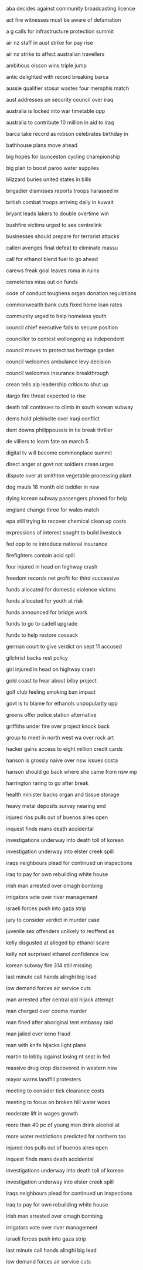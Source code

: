 aba decides against community broadcasting licence

act fire witnesses must be aware of defamation

a g calls for infrastructure protection summit

air nz staff in aust strike for pay rise

air nz strike to affect australian travellers

ambitious olsson wins triple jump

antic delighted with record breaking barca

aussie qualifier stosur wastes four memphis match

aust addresses un security council over iraq

australia is locked into war timetable opp

australia to contribute 10 million in aid to iraq

barca take record as robson celebrates birthday in

bathhouse plans move ahead

big hopes for launceston cycling championship

big plan to boost paroo water supplies

blizzard buries united states in bills

brigadier dismisses reports troops harassed in

british combat troops arriving daily in kuwait

bryant leads lakers to double overtime win

bushfire victims urged to see centrelink

businesses should prepare for terrorist attacks

calleri avenges final defeat to eliminate massu

call for ethanol blend fuel to go ahead

carews freak goal leaves roma in ruins

cemeteries miss out on funds

code of conduct toughens organ donation regulations

commonwealth bank cuts fixed home loan rates

community urged to help homeless youth

council chief executive fails to secure position

councillor to contest wollongong as independent

council moves to protect tas heritage garden

council welcomes ambulance levy decision

council welcomes insurance breakthrough

crean tells alp leadership critics to shut up

dargo fire threat expected to rise

death toll continues to climb in south korean subway

dems hold plebiscite over iraqi conflict

dent downs philippoussis in tie break thriller

de villiers to learn fate on march 5

digital tv will become commonplace summit

direct anger at govt not soldiers crean urges

dispute over at smithton vegetable processing plant

dog mauls 18 month old toddler in nsw

dying korean subway passengers phoned for help

england change three for wales match

epa still trying to recover chemical clean up costs

expressions of interest sought to build livestock

fed opp to re introduce national insurance

firefighters contain acid spill

four injured in head on highway crash

freedom records net profit for third successive

funds allocated for domestic violence victims

funds allocated for youth at risk

funds announced for bridge work

funds to go to cadell upgrade

funds to help restore cossack

german court to give verdict on sept 11 accused

gilchrist backs rest policy

girl injured in head on highway crash

gold coast to hear about bilby project

golf club feeling smoking ban impact

govt is to blame for ethanols unpopularity opp

greens offer police station alternative

griffiths under fire over project knock back

group to meet in north west wa over rock art

hacker gains access to eight million credit cards

hanson is grossly naive over nsw issues costa

hanson should go back where she came from nsw mp

harrington raring to go after break

health minister backs organ and tissue storage

heavy metal deposits survey nearing end

injured rios pulls out of buenos aires open

inquest finds mans death accidental

investigations underway into death toll of korean

investigation underway into elster creek spill

iraqs neighbours plead for continued un inspections

iraq to pay for own rebuilding white house

irish man arrested over omagh bombing

irrigators vote over river management

israeli forces push into gaza strip

jury to consider verdict in murder case

juvenile sex offenders unlikely to reoffend as

kelly disgusted at alleged bp ethanol scare

kelly not surprised ethanol confidence low

korean subway fire 314 still missing

last minute call hands alinghi big lead

low demand forces air service cuts

man arrested after central qld hijack attempt

man charged over cooma murder

man fined after aboriginal tent embassy raid

man jailed over keno fraud

man with knife hijacks light plane

martin to lobby against losing nt seat in fed

massive drug crop discovered in western nsw

mayor warns landfill protesters

meeting to consider tick clearance costs

meeting to focus on broken hill water woes

moderate lift in wages growth

more than 40 pc of young men drink alcohol at

more water restrictions predicted for northern tas

injured rios pulls out of buenos aires open

inquest finds mans death accidental

investigations underway into death toll of korean

investigation underway into elster creek spill

iraqs neighbours plead for continued un inspections

iraq to pay for own rebuilding white house

irish man arrested over omagh bombing

irrigators vote over river management

israeli forces push into gaza strip

last minute call hands alinghi big lead

low demand forces air service cuts

